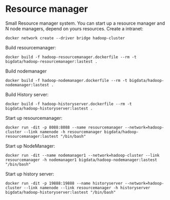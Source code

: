 # Resource manager
Small Resource manager system. You can start up a resource manager and N node managers, depend
on yours resources.
Create a intranet:
```shell
docker network create --driver bridge hadoop-cluster
```
Build resourcemanager:
```shell
docker build -f hadoop-resourcemanager.dockerfile --rm -t bigdata/hadoop-resourcemanager:lastest .
```
Build nodemanager
```shell
docker build -f hadoop-nodemanager.dockerfile --rm -t bigdata/hadoop-nodemanager:lastest .
```
Build History server:
```shell
docker build -f hadoop-historyserver.dockerfile --rm -t bigdata/hadoop-historyserver:lastest .
```
Start up resourcemanager:
```shell
docker run -dit -p 8088:8088 --name resourcemanager --network=hadoop-cluster --link namenode -h resourcemanager bigdata/hadoop-resourcemanager:lastest "/bin/bash"
```
Start up NodeManager:
```shell
docker run -dit --name nodemanager1 --network=hadoop-cluster --link resourcemanager -h nodemanager1 bigdata/hadoop-nodemanager:lastest "/bin/bash"
```
Start up history server:
```shell
docker run -dit -p 19888:19888 --name historyserver --network=hadoop-cluster --link namenode --link resourcemanager -h historyserver bigdata/hadoop-historyserver:lastest "/bin/bash"
```
